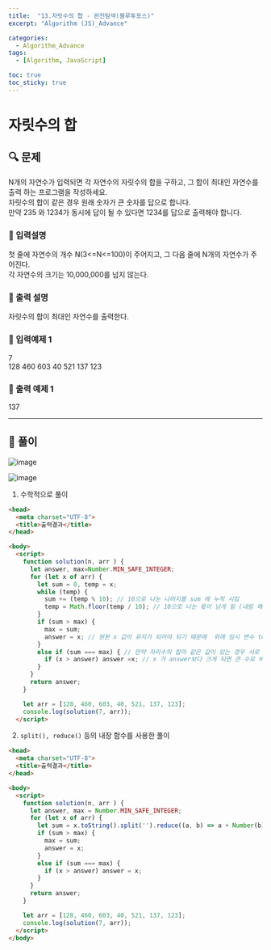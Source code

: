 ```yaml
---
title:  "13.자릿수의 합 - 완전탐색(블루투포스)"
excerpt: "Algorithm (JS)_Advance"

categories:
  - Algorithm_Advance
tags:
  - [Algorithm, JavaScript]

toc: true
toc_sticky: true
---
```



# 자릿수의 합

##  🔍 문제 
N개의 자연수가 입력되면 각 자연수의 자릿수의 합을 구하고, 그 합이 최대인 자연수를 출력 하는 프로그램을 작성하세요.  
자릿수의 합이 같은 경우 원래 숫자가 큰 숫자를 답으로 합니다.   
만약 235 와 1234가 동시에 답이 될 수 있다면 1234를 답으로 출력해야 합니다.


### 🔹 입력설명
첫 줄에 자연수의 개수 N(3<=N<=100)이 주어지고, 그 다음 줄에 N개의 자연수가 주어진다.  
각 자연수의 크기는 10,000,000를 넘지 않는다.

### 🔹 출력 설명
자릿수의 합이 최대인 자연수를 출력한다.

### 🔹 입력예제 1
7  
128 460 603 40 521 137 123

### 🔹 출력 예제 1
137


----

##  📌 풀이

![image](https://user-images.githubusercontent.com/28912774/116636051-54a42280-a99b-11eb-8ca0-3886dbb15971.png)

![image](https://user-images.githubusercontent.com/28912774/116636095-71d8f100-a99b-11eb-832b-db7efb865b8f.png)



1. 수학적으로 풀이

```html
<head>
  <meta charset="UTF-8">
  <title>출력결과</title>
</head>

<body>
  <script>
    function solution(n, arr ) {
      let answer, max=Number.MIN_SAFE_INTEGER; 
      for (let x of arr) {
        let sum = 0, temp = x;
        while (temp) {
          sum += (temp % 10); // 10으로 나눈 나머지를 sum 에 누적 시킴
          temp = Math.floor(temp / 10); // 10으로 나눈 몫이 남게 됨 (내림 해버리니 소수점 없어 짐)
        }
        if (sum > max) {
          max = sum;
          answer = x; // 원본 x 값이 유지가 되어야 되기 때문에  위에 임시 변수 temp 를 설정해준 것임
        }
        else if (sum === max) { // 만약 자리수의 합이 같은 값이 있는 경우 서로 비교해서 큰 값을 return
          if (x > answer) answer =x; // x 가 answer보다 크게 되면 큰 수로 바꿔 줘야 함
        }
      }
      return answer;
    }

    let arr = [128, 460, 603, 40, 521, 137, 123];
    console.log(solution(7, arr));
  </script>
```  

2. `split(), reduce()` 등의 내장 함수를 사용한 풀이

```html
<head>
  <meta charset="UTF-8">
  <title>출력결과</title>
</head>

<body>
  <script>
    function solution(n, arr ) {
      let answer, max = Number.MIN_SAFE_INTEGER;
      for (let x of arr) {
        let sum = x.toString().split('').reduce((a, b) => a + Number(b), 0); // 각 숫자를 str 로변환 ''기준으로 하나씩 나눠 버림 그리고 reduce를 써서 다 합하는데 str 이니까 number 형변환을 해야 더해짐
        if (sum > max) {
          max = sum;
          answer = x;
        }
        else if (sum === max) {
          if (x > answer) answer = x;
        }
      }
      return answer;
    }

    let arr = [128, 460, 603, 40, 521, 137, 123];
    console.log(solution(7, arr));
  </script>
</body>
```
